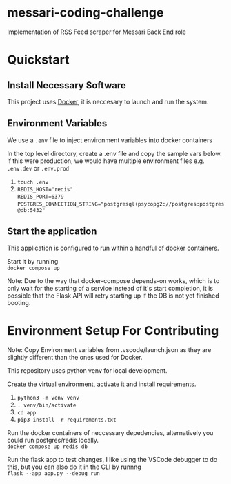 # messari-coding-challenge

Implementation of RSS Feed scraper for Messari Back End role

# Quickstart

## Install Necessary Software

This project uses [Docker](https://docs.docker.com/get-docker/), it is neccesary to launch and run the system.

## Environment Variables

We use a `.env` file to inject environment variables into docker containers

In the top level directory, create a .env file and copy the sample vars below. if this were production, we would have multiple environment files e.g. `.env.dev` or `.env.prod`

1. `touch .env`
2. `REDIS_HOST="redis"`  
   `REDIS_PORT=6379`  
   `POSTGRES_CONNECTION_STRING="postgresql+psycopg2://postgres:postgres@db:5432"`

## Start the application

This application is configured to run within a handful of docker containers.

Start it by running  
`docker compose up`

Note: Due to the way that docker-compose depends-on works, which is to only wait for the starting of a service instead of it's start completion, it is possible that the Flask API will retry starting up if the DB is not yet finished booting.

# Environment Setup For Contributing

Note: Copy Environment variables from .vscode/launch.json as they are slightly different than the ones used for Docker.

This repository uses python venv for local development.

Create the virtual environment, activate it and install requirements.

1. `python3 -m venv venv`
2. `. venv/bin/activate`
3. `cd app`
4. `pip3 install -r requirements.txt`

Run the docker containers of neccessary depedencies, alternatively you could run postgres/redis locally.  
`docker compose up redis db`

Run the flask app to test changes, I like using the VSCode debugger to do this, but you can also do it in the CLI by runnng  
`flask --app app.py --debug run`
